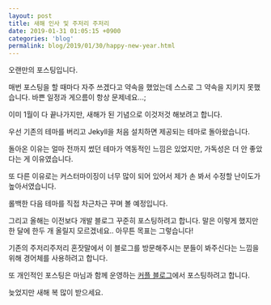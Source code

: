 ```yaml
---
layout: post
title: 새해 인사 및 주저리 주저리
date: 2019-01-31 01:05:15 +0900
categories: 'blog'
permalink: blog/2019/01/30/happy-new-year.html
---
```


오랜만의 포스팅입니다.

매번 포스팅을 할 때마다 자주 쓰겠다고 약속을 했었는데 스스로 그 약속을 지키지 못했습니다. 바쁜 일정과 게으름이 항상 문제네요...;

이미 1월이 다 끝나가지만, 새해가 된 기념으로 이것저것 해보려고 합니다.

우선 기존의 테마를 버리고 Jekyll을 처음 설치하면 제공되는 테마로 돌아왔습니다.

돌아온 이유는 얼마 전까지 썼던 테마가 역동적인 느낌은 있었지만, 가독성은 더 안 좋았다는 게 이유였습니다.

또 다른 이유로는 커스터마이징이 너무 많이 되어 있어서 제가 손 봐서 수정할 난이도가 높아서였습니다.

롤백한 다음 테마를 직접 차근차근 꾸며 볼 예정입니다.

그리고 올해는 이전보다 개발 블로그 꾸준히 포스팅하려고 합니다. 말은 이렇게 했지만 한 달에 한두 개 올릴지 모르겠네요.. 아무튼 목표는 그렇습니다!

기존의 주저리주저리 혼잣말에서 이 블로그를 방문해주시는 분들이 봐주신다는 느낌을 위해 경어체를 사용하려고 합니다.

또 개인적인 포스팅은 마님과 함께 운영하는 [커플 블로그](https://www.whiteluv.net)에서 포스팅하려고 합니다.

늦었지만 새해 복 많이 받으세요.